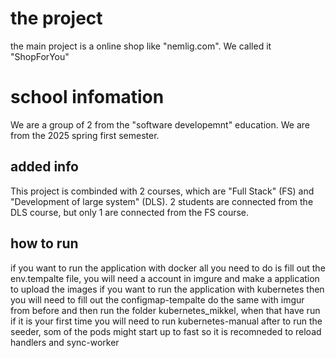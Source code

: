 # the project 

the main project is a online shop like "nemlig.com".
We called it "ShopForYou"

# school infomation

We are a group of 2 from the "software developemnt" education.
We are from the 2025 spring first semester.

## added info 

This project is combinded with 2 courses, which are "Full Stack" (FS) and "Development of large system" (DLS).
2 students are connected from the DLS course, but only 1 are connected from the FS course.

## how to run
if you want to run the application with docker all you need to do is fill out the env.tempalte file, you will need a account in imgure and make a application to upload the images
if you want to run the application with kubernetes then you will need to fill out the configmap-tempalte do the same with imgur from before and then run the folder kubernetes_mikkel, when that have run if it is your first time you will need to run kubernetes-manual after to run the seeder, som of the pods might start up to fast so it is recomneded to reload handlers and sync-worker
